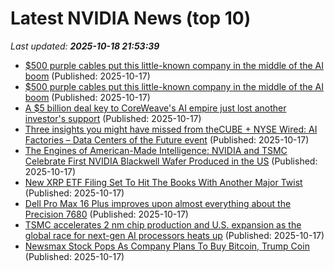 # Latest NVIDIA News (top 10)
_Last updated: **2025-10-18 21:53:39**_

- [$500 purple cables put this little-known company in the middle of the AI boom](https://www.cnbc.com/2025/10/17/500-purple-cables-put-credo-in-middle-of-the-ai-boom.html) (Published: 2025-10-17)
- [$500 purple cables put this little-known company in the middle of the AI boom](https://biztoc.com/x/ff4e30346bf69dd3) (Published: 2025-10-17)
- [A $5 billion deal key to CoreWeave's AI empire just lost another investor's support](https://www.businessinsider.com/core-scientific-shareholder-oppose-coreweave-takeover-bid-2025-10) (Published: 2025-10-17)
- [Three insights you might have missed from theCUBE + NYSE Wired: AI Factories – Data Centers of the Future event](https://siliconangle.com/2025/10/17/ai-governance-define-data-centers-aifactoriesdatacenters/) (Published: 2025-10-17)
- [The Engines of American-Made Intelligence: NVIDIA and TSMC Celebrate First NVIDIA Blackwell Wafer Produced in the US](https://blogs.nvidia.com/blog/tsmc-blackwell-manufacturing/) (Published: 2025-10-17)
- [New XRP ETF Filing Set To Hit The Books With Another Major Twist](https://bitcoinist.com/new-xrp-etf-filing-coming/) (Published: 2025-10-17)
- [Dell Pro Max 16 Plus improves upon almost everything about the Precision 7680](https://www.notebookcheck.net/Dell-Pro-Max-16-Plus-improves-upon-almost-everything-about-the-Precision-7680.1138375.0.html) (Published: 2025-10-17)
- [TSMC accelerates 2 nm chip production and U.S. expansion as the global race for next-gen AI processors heats up](https://www.notebookcheck.net/TSMC-accelerates-2-nm-chip-production-and-U-S-expansion-as-the-global-race-for-next-gen-AI-processors-heats-up.1141018.0.html) (Published: 2025-10-17)
- [Newsmax Stock Pops As Company Plans To Buy Bitcoin, Trump Coin](https://finance.yahoo.com/news/newsmax-stock-pops-company-plans-203208200.html) (Published: 2025-10-17)
